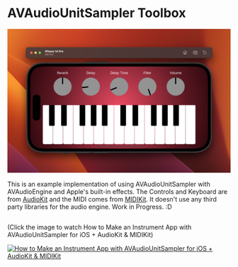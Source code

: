 # AVAudioUnitSampler Toolbox

![alt tag](https://raw.githubusercontent.com/NickCulbertson/AVAudioUnitSamplerToolbox/master/screenshot.png)

This is an example implementation of using AVAudioUnitSampler with AVAudioEngine and Apple's built-in effects. The Controls and Keyboard are from [AudioKit](https://github.com/AudioKit) and the MIDI comes from [MIDIKit](https://github.com/orchetect/MIDIKit). It doesn't use any third party libraries for the audio engine. Work in Progress. :D

##

(Click the image to watch How to Make an Instrument App with AVAudioUnitSampler for iOS + AudioKit & MIDIKit)

[![How to Make an Instrument App with AVAudioUnitSampler for iOS + AudioKit & MIDIKit](https://img.youtube.com/vi/JT-0UDZDAsU/0.jpg)](https://youtu.be/JT-0UDZDAsU "How to Make an Instrument App with AVAudioUnitSampler for iOS + AudioKit & MIDIKit")
